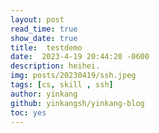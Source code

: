 ```yaml
---
layout: post
read_time: true
show_date: true
title:  testdemo
date:  2023-4-19 20:44:20 -0600 
description: heihei.
img: posts/20230419/ssh.jpeg
tags: [cs, skill , ssh]
author: yinkang
github: yinkangsh/yinkang-blog
toc: yes
---
```

